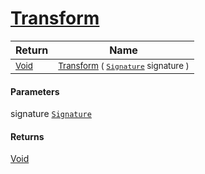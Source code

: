 # [Transform](./BasicMetadataExtraction-100663458.md)



| Return | Name | 
| --- | --- | 
| <sub>[Void](https://docs.microsoft.com/en-us/dotnet/api/System.Void)</sub>| <sub>[Transform](./BasicMetadataExtraction-100663458.md) ( [`Signature`](./../Signature.md) signature )</sub>| <br>


#### Parameters
 signature  [`Signature`](./../Signature.md)
#### Returns
[Void](https://docs.microsoft.com/en-us/dotnet/api/System.Void)
